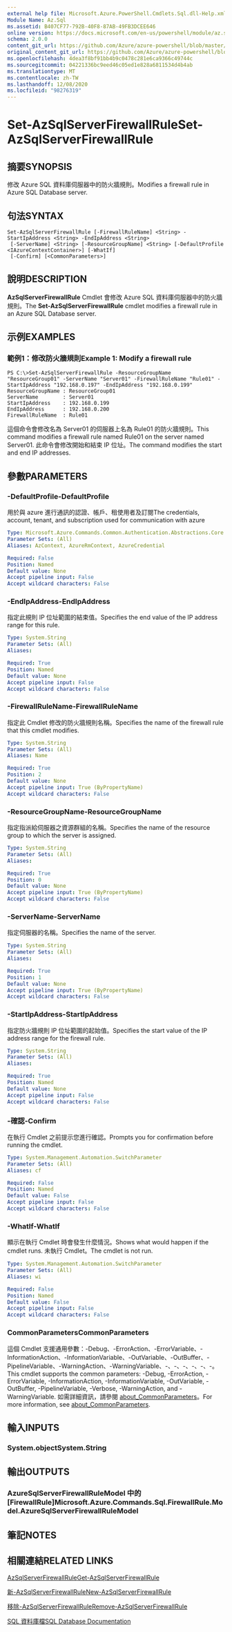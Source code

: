 ```yaml
---
external help file: Microsoft.Azure.PowerShell.Cmdlets.Sql.dll-Help.xml
Module Name: Az.Sql
ms.assetid: B407CF77-792B-40F8-87AB-49FB3DCEE646
online version: https://docs.microsoft.com/en-us/powershell/module/az.sql/set-azsqlserverfirewallrule
schema: 2.0.0
content_git_url: https://github.com/Azure/azure-powershell/blob/master/src/Sql/Sql/help/Set-AzSqlServerFirewallRule.md
original_content_git_url: https://github.com/Azure/azure-powershell/blob/master/src/Sql/Sql/help/Set-AzSqlServerFirewallRule.md
ms.openlocfilehash: 4dea3f8bf91bb4b9c0478c281e6ca9366c49744c
ms.sourcegitcommit: 04221336bc9eed46c05ed1e828a6811534d4b4ab
ms.translationtype: MT
ms.contentlocale: zh-TW
ms.lasthandoff: 12/08/2020
ms.locfileid: "98276319"
---
```

# <span data-ttu-id="86947-101">Set-AzSqlServerFirewallRule</span><span class="sxs-lookup"><span data-stu-id="86947-101">Set-AzSqlServerFirewallRule</span></span>

## <span data-ttu-id="86947-102">摘要</span><span class="sxs-lookup"><span data-stu-id="86947-102">SYNOPSIS</span></span>
<span data-ttu-id="86947-103">修改 Azure SQL 資料庫伺服器中的防火牆規則。</span><span class="sxs-lookup"><span data-stu-id="86947-103">Modifies a firewall rule in Azure SQL Database server.</span></span>

## <span data-ttu-id="86947-104">句法</span><span class="sxs-lookup"><span data-stu-id="86947-104">SYNTAX</span></span>

```
Set-AzSqlServerFirewallRule [-FirewallRuleName] <String> -StartIpAddress <String> -EndIpAddress <String>
 [-ServerName] <String> [-ResourceGroupName] <String> [-DefaultProfile <IAzureContextContainer>] [-WhatIf]
 [-Confirm] [<CommonParameters>]
```

## <span data-ttu-id="86947-105">說明</span><span class="sxs-lookup"><span data-stu-id="86947-105">DESCRIPTION</span></span>
<span data-ttu-id="86947-106">**AzSqlServerFirewallRule** Cmdlet 會修改 Azure SQL 資料庫伺服器中的防火牆規則。</span><span class="sxs-lookup"><span data-stu-id="86947-106">The **Set-AzSqlServerFirewallRule** cmdlet modifies a firewall rule in an Azure SQL Database server.</span></span>

## <span data-ttu-id="86947-107">示例</span><span class="sxs-lookup"><span data-stu-id="86947-107">EXAMPLES</span></span>

### <span data-ttu-id="86947-108">範例1：修改防火牆規則</span><span class="sxs-lookup"><span data-stu-id="86947-108">Example 1: Modify a firewall rule</span></span>
```
PS C:\>Set-AzSqlServerFirewallRule -ResourceGroupName "ResourceGroup01" -ServerName "Server01" -FirewallRuleName "Rule01" -StartIpAddress "192.168.0.197" -EndIpAddress "192.168.0.199"
ResourceGroupName : ResourceGroup01
ServerName        : Server01
StartIpAddress    : 192.168.0.199
EndIpAddress      : 192.168.0.200
FirewallRuleName  : Rule01
```

<span data-ttu-id="86947-109">這個命令會修改名為 Server01 的伺服器上名為 Rule01 的防火牆規則。</span><span class="sxs-lookup"><span data-stu-id="86947-109">This command modifies a firewall rule named Rule01 on the server named Server01.</span></span>
<span data-ttu-id="86947-110">此命令會修改開始和結束 IP 位址。</span><span class="sxs-lookup"><span data-stu-id="86947-110">The command modifies the start and end IP addresses.</span></span>

## <span data-ttu-id="86947-111">參數</span><span class="sxs-lookup"><span data-stu-id="86947-111">PARAMETERS</span></span>

### <span data-ttu-id="86947-112">-DefaultProfile</span><span class="sxs-lookup"><span data-stu-id="86947-112">-DefaultProfile</span></span>
<span data-ttu-id="86947-113">用於與 azure 進行通訊的認證、帳戶、租使用者及訂閱</span><span class="sxs-lookup"><span data-stu-id="86947-113">The credentials, account, tenant, and subscription used for communication with azure</span></span>

```yaml
Type: Microsoft.Azure.Commands.Common.Authentication.Abstractions.Core.IAzureContextContainer
Parameter Sets: (All)
Aliases: AzContext, AzureRmContext, AzureCredential

Required: False
Position: Named
Default value: None
Accept pipeline input: False
Accept wildcard characters: False
```

### <span data-ttu-id="86947-114">-EndIpAddress</span><span class="sxs-lookup"><span data-stu-id="86947-114">-EndIpAddress</span></span>
<span data-ttu-id="86947-115">指定此規則 IP 位址範圍的結束值。</span><span class="sxs-lookup"><span data-stu-id="86947-115">Specifies the end value of the IP address range for this rule.</span></span>

```yaml
Type: System.String
Parameter Sets: (All)
Aliases:

Required: True
Position: Named
Default value: None
Accept pipeline input: False
Accept wildcard characters: False
```

### <span data-ttu-id="86947-116">-FirewallRuleName</span><span class="sxs-lookup"><span data-stu-id="86947-116">-FirewallRuleName</span></span>
<span data-ttu-id="86947-117">指定此 Cmdlet 修改的防火牆規則名稱。</span><span class="sxs-lookup"><span data-stu-id="86947-117">Specifies the name of the firewall rule that this cmdlet modifies.</span></span>

```yaml
Type: System.String
Parameter Sets: (All)
Aliases: Name

Required: True
Position: 2
Default value: None
Accept pipeline input: True (ByPropertyName)
Accept wildcard characters: False
```

### <span data-ttu-id="86947-118">-ResourceGroupName</span><span class="sxs-lookup"><span data-stu-id="86947-118">-ResourceGroupName</span></span>
<span data-ttu-id="86947-119">指定指派給伺服器之資源群組的名稱。</span><span class="sxs-lookup"><span data-stu-id="86947-119">Specifies the name of the resource group to which the server is assigned.</span></span>

```yaml
Type: System.String
Parameter Sets: (All)
Aliases:

Required: True
Position: 0
Default value: None
Accept pipeline input: True (ByPropertyName)
Accept wildcard characters: False
```

### <span data-ttu-id="86947-120">-ServerName</span><span class="sxs-lookup"><span data-stu-id="86947-120">-ServerName</span></span>
<span data-ttu-id="86947-121">指定伺服器的名稱。</span><span class="sxs-lookup"><span data-stu-id="86947-121">Specifies the name of the server.</span></span>

```yaml
Type: System.String
Parameter Sets: (All)
Aliases:

Required: True
Position: 1
Default value: None
Accept pipeline input: True (ByPropertyName)
Accept wildcard characters: False
```

### <span data-ttu-id="86947-122">-StartIpAddress</span><span class="sxs-lookup"><span data-stu-id="86947-122">-StartIpAddress</span></span>
<span data-ttu-id="86947-123">指定防火牆規則 IP 位址範圍的起始值。</span><span class="sxs-lookup"><span data-stu-id="86947-123">Specifies the start value of the IP address range for the firewall rule.</span></span>

```yaml
Type: System.String
Parameter Sets: (All)
Aliases:

Required: True
Position: Named
Default value: None
Accept pipeline input: False
Accept wildcard characters: False
```

### <span data-ttu-id="86947-124">-確認</span><span class="sxs-lookup"><span data-stu-id="86947-124">-Confirm</span></span>
<span data-ttu-id="86947-125">在執行 Cmdlet 之前提示您進行確認。</span><span class="sxs-lookup"><span data-stu-id="86947-125">Prompts you for confirmation before running the cmdlet.</span></span>

```yaml
Type: System.Management.Automation.SwitchParameter
Parameter Sets: (All)
Aliases: cf

Required: False
Position: Named
Default value: False
Accept pipeline input: False
Accept wildcard characters: False
```

### <span data-ttu-id="86947-126">-WhatIf</span><span class="sxs-lookup"><span data-stu-id="86947-126">-WhatIf</span></span>
<span data-ttu-id="86947-127">顯示在執行 Cmdlet 時會發生什麼情況。</span><span class="sxs-lookup"><span data-stu-id="86947-127">Shows what would happen if the cmdlet runs.</span></span>
<span data-ttu-id="86947-128">未執行 Cmdlet。</span><span class="sxs-lookup"><span data-stu-id="86947-128">The cmdlet is not run.</span></span>

```yaml
Type: System.Management.Automation.SwitchParameter
Parameter Sets: (All)
Aliases: wi

Required: False
Position: Named
Default value: False
Accept pipeline input: False
Accept wildcard characters: False
```

### <span data-ttu-id="86947-129">CommonParameters</span><span class="sxs-lookup"><span data-stu-id="86947-129">CommonParameters</span></span>
<span data-ttu-id="86947-130">這個 Cmdlet 支援通用參數：-Debug、-ErrorAction、-ErrorVariable、-InformationAction、-InformationVariable、-OutVariable、-OutBuffer、-PipelineVariable、-WarningAction、-WarningVariable、-、-、-、-、-、-。</span><span class="sxs-lookup"><span data-stu-id="86947-130">This cmdlet supports the common parameters: -Debug, -ErrorAction, -ErrorVariable, -InformationAction, -InformationVariable, -OutVariable, -OutBuffer, -PipelineVariable, -Verbose, -WarningAction, and -WarningVariable.</span></span> <span data-ttu-id="86947-131">如需詳細資訊，請參閱 [about_CommonParameters](http://go.microsoft.com/fwlink/?LinkID=113216)。</span><span class="sxs-lookup"><span data-stu-id="86947-131">For more information, see [about_CommonParameters](http://go.microsoft.com/fwlink/?LinkID=113216).</span></span>

## <span data-ttu-id="86947-132">輸入</span><span class="sxs-lookup"><span data-stu-id="86947-132">INPUTS</span></span>

### <span data-ttu-id="86947-133">System.object</span><span class="sxs-lookup"><span data-stu-id="86947-133">System.String</span></span>

## <span data-ttu-id="86947-134">輸出</span><span class="sxs-lookup"><span data-stu-id="86947-134">OUTPUTS</span></span>

### <span data-ttu-id="86947-135">AzureSqlServerFirewallRuleModel 中的 [FirewallRule]</span><span class="sxs-lookup"><span data-stu-id="86947-135">Microsoft.Azure.Commands.Sql.FirewallRule.Model.AzureSqlServerFirewallRuleModel</span></span>

## <span data-ttu-id="86947-136">筆記</span><span class="sxs-lookup"><span data-stu-id="86947-136">NOTES</span></span>

## <span data-ttu-id="86947-137">相關連結</span><span class="sxs-lookup"><span data-stu-id="86947-137">RELATED LINKS</span></span>

[<span data-ttu-id="86947-138">AzSqlServerFirewallRule</span><span class="sxs-lookup"><span data-stu-id="86947-138">Get-AzSqlServerFirewallRule</span></span>](./Get-AzSqlServerFirewallRule.md)

[<span data-ttu-id="86947-139">新-AzSqlServerFirewallRule</span><span class="sxs-lookup"><span data-stu-id="86947-139">New-AzSqlServerFirewallRule</span></span>](./New-AzSqlServerFirewallRule.md)

[<span data-ttu-id="86947-140">移除-AzSqlServerFirewallRule</span><span class="sxs-lookup"><span data-stu-id="86947-140">Remove-AzSqlServerFirewallRule</span></span>](./Remove-AzSqlServerFirewallRule.md)

[<span data-ttu-id="86947-141">SQL 資料庫檔</span><span class="sxs-lookup"><span data-stu-id="86947-141">SQL Database Documentation</span></span>](https://docs.microsoft.com/azure/sql-database/)


